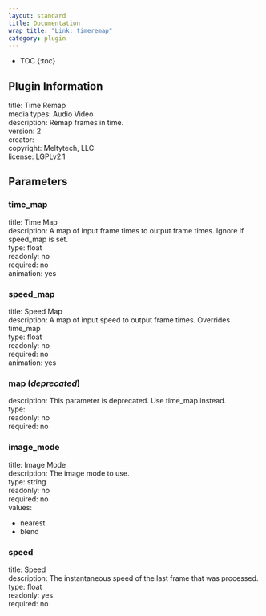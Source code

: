 ```yaml
---
layout: standard
title: Documentation
wrap_title: "Link: timeremap"
category: plugin
---
```

* TOC
{:toc}

## Plugin Information

title: Time Remap  
media types:
Audio  Video  
description: Remap frames in time.  
version: 2  
creator:   
copyright: Meltytech, LLC  
license: LGPLv2.1  

## Parameters

### time_map

title: Time Map    
description:
A map of input frame times to output frame times. Ignore if speed_map is set.  
type: float  
readonly: no  
required: no  
animation: yes  

### speed_map

title: Speed Map    
description:
A map of input speed to output frame times. Overrides time_map  
type: float  
readonly: no  
required: no  
animation: yes  

### map (*deprecated*)

  
description:
This parameter is deprecated. Use time_map instead.  
type:   
readonly: no  
required: no  

### image_mode

title: Image Mode    
description:
The image mode to use.  
type: string  
readonly: no  
required: no  
values:  

* nearest
* blend

### speed

title: Speed    
description:
The instantaneous speed of the last frame that was processed.  
type: float  
readonly: yes  
required: no  

